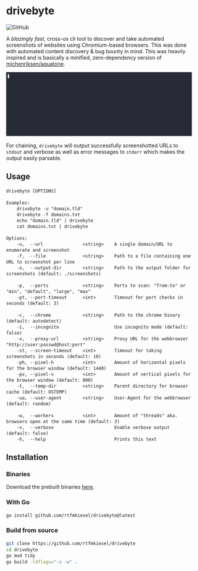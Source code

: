 # drivebyte
![GitHub](https://img.shields.io/github/license/rtfmkiesel/drivebyte)

A *blazingly fast*, cross-os cli tool to discover and take automated screenshots of websites using Chromium-based browsers. This was done with automated content discovery & bug bounty in mind. This was heavily inspired and is basically a minified, zero-dependency version of [michenriksen/aquatone](https://github.com/michenriksen/aquatone). 

![](demo.gif)

For chaining, `drivebyte` will output successfully screenshotted URLs to `stdout` and verbose as well as error messages to `stderr` which makes the output easily parsable. 

## Usage
```
drivebyte [OPTIONS]

Examples:
    drivebyte -u "domain.tld"
    drivebyte -f domains.txt
    echo "domain.tld" | drivebyte
    cat domains.txt | drivebyte

Options:
    -u,  --url               <string>    A single domain/URL to enumerate and screenshot
    -f,  --file              <string>    Path to a file containing one URL to screenshot per line
    -o,  --output-dir        <string>    Path to the output folder for screenshots (default: ./screenshots)
    
    -p,  --ports             <string>    Ports to scan: "from-to" or "min", "default", "large", "max"
    -pt, --port-timeout      <int>       Timeout for port checks in seconds (default: 3)

    -c,  --chrome            <string>    Path to the chrome binary (default: autodetect)
    -i,  --incognito                     Use incognito mode (default: false)
    -x,  --proxy-url         <string>    Proxy URL for the webbrowser "http://user:passwd@host:port"
    -st, --screen-timeout    <int>       Timeout for taking screenshots in seconds (default: 10)
    -ph, --pixel-h           <int>       Amount of horizontal pixels for the browser window (default: 1440)
    -pv, --pixel-v           <int>       Amount of vertical pixels for the browser window (default: 800)
    -t,  --temp-dir          <string>    Parent directory for browser cache (default: OSTEMP)
    -ua, --user-agent        <string>    User-Agent for the webbrowser (default: random)

    -w,  --workers           <int>       Amount of "threads" aka. browsers open at the same time (default: 3)
    -v,  --verbose                       Enable verbose output (default: false)
    -h,  --help                          Prints this text
```

## Installation
### Binaries
Download the prebuilt binaries [here](https://github.com/rtfmkiesel/drivebyte/releases).

### With Go
```bash
go install github.com/rtfmkiesel/drivebyte@latest
```

### Build from source
```bash
git clone https://github.com/rtfmkiesel/drivebyte
cd drivebyte
go mod tidy
go build -ldflags="-s -w" .
```
